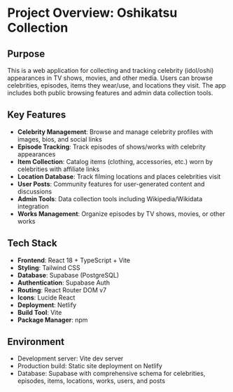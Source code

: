 # Project Overview: Oshikatsu Collection

## Purpose
This is a web application for collecting and tracking celebrity (idol/oshi) appearances in TV shows, movies, and other media. Users can browse celebrities, episodes, items they wear/use, and locations they visit. The app includes both public browsing features and admin data collection tools.

## Key Features
- **Celebrity Management**: Browse and manage celebrity profiles with images, bios, and social links
- **Episode Tracking**: Track episodes of shows/works with celebrity appearances
- **Item Collection**: Catalog items (clothing, accessories, etc.) worn by celebrities with affiliate links
- **Location Database**: Track filming locations and places celebrities visit
- **User Posts**: Community features for user-generated content and discussions
- **Admin Tools**: Data collection tools including Wikipedia/Wikidata integration
- **Works Management**: Organize episodes by TV shows, movies, or other works

## Tech Stack
- **Frontend**: React 18 + TypeScript + Vite
- **Styling**: Tailwind CSS
- **Database**: Supabase (PostgreSQL)
- **Authentication**: Supabase Auth
- **Routing**: React Router DOM v7
- **Icons**: Lucide React
- **Deployment**: Netlify
- **Build Tool**: Vite
- **Package Manager**: npm

## Environment
- Development server: Vite dev server
- Production build: Static site deployment on Netlify
- Database: Supabase with comprehensive schema for celebrities, episodes, items, locations, works, users, and posts
